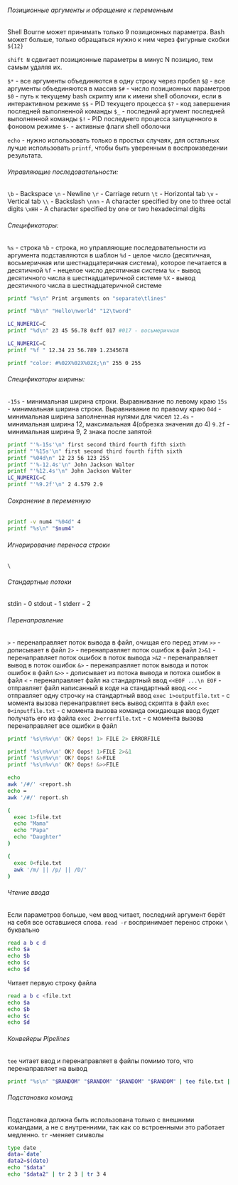 ###### Позиционные аргументы и обращение к переменным

Shell Bourne может принимать только 9 позиционных параметра.
Bash может больше, только обращаться нужно к ним через фигурные скобки `${12}`

`shift N` сдвигает позиционные параметры в минус N позицию, тем самым удаляя их.

`$*` - все аргументы объединяются в одну строку через пробел
`$@` - все аргументы объединяются в массив
`$#` - число позиционных параметров
`$0` - путь к текущему bash скрипту или к имени shell оболочки, если в интерактивном режиме
`$$` - PID текущего процесса
`$?` - код завершения последней выполненной команды
`$_` - последний аргумент последней выполненной команды
`$!` - PID последнего процесса запущенного в фоновом режиме
`$-` - активные флаги shell оболочки

`echo` - нужно использовать только в простых случаях, для остальных лучше использовать `printf`, чтобы быть
уверенным в воспроизведении результата.

###### Управляющие последовательности:
`\b` - Backspace
`\n` - Newline
`\r` - Carriage return
`\t` - Horizontal tab
`\v` - Vertical tab
`\\` - Backslash
`\nnn` - A character specified by one to three octal digits
`\xHH` - A character specified by one or two hexadecimal digits

###### Спецификаторы:
`%s` - строка
`%b` - строка, но управляющие последовательности из аргумента подставляются в шаблон
`%d` - целое число (десятичная, восьмеричная или шестнадцатеричная система), которое печатается в десятичной
`%f` - нецелое число десятичная система
`%x` - вывод десятичного числа в шестнадцатеричной системе
`%X` - вывод десятичного числа в шестнадцатеричной системе

```bash
printf "%s\n" Print arguments on "separate\tlines"
```
```bash
printf "%b\n" "Hello\nworld" "12\tword"
```
```bash
LC_NUMERIC=C
printf "%d\n" 23 45 56.78 0xff 017 #017 - восьмеричная
```
```bash
LC_NUMERIC=C
printf "%f " 12.34 23 56.789 1.2345678
```

```bash
printf "color: #%02X%02X%02X;\n" 255 0 255
```

###### Спецификаторы ширины:
`-15s` - минимальная ширина строки. Выравнивание по левому краю
`15s` - минимальная ширина строки. Выравнивание по правому краю
`04d` - минимальная ширина заполненная нулями для чисел
`12.4s` - минимальная ширина 12, максимальная 4(обрезка значения до 4)
`9.2f` - минимальная ширина 9, 2 знака после запятой

```bash
printf "'%-15s'\n" first second third fourth fifth sixth
printf "'%15s'\n" first second third fourth fifth sixth
printf "%04d\n" 12 23 56 123 255
printf "'%-12.4s'\n" John Jackson Walter
printf "'%12.4s'\n" John Jackson Walter
LC_NUMERIC=C
printf "'%9.2f'\n" 2 4.579 2.9
```

###### Сохранение в переменную
```bash
printf -v num4 "%04d" 4
printf "%s\n" "$num4"
```

###### Игнорирование переноса строки
`\`

###### Стандартные потоки
stdin - 0
stdout - 1
stderr - 2

###### Перенаправление
`>` - перенаправляет поток вывода в файл, очищая его перед этим
`>>` - дописывает в файл
`2>` - перенаправляет поток ошибок в файл
`2>&1` - перенаправляет поток ошибок в поток вывода
`>&2` - перенаправляет вывод в поток ошибок
`&>` - перенаправляет поток вывода и поток ошибок в файл
`&>>` - дописывает из потока вывода и потока ошибок в файл
`<` - перенаправляет файл на стандартный ввод
`<<EOF ...\n EOF` - отправляет файл написанный в коде на стандартный ввод
```<<<``` - отправляет одну строчку на стандартный ввод
`exec 1>outputfile.txt` - с момента вызова перенаправляет весь вывод скрипта в файл
`exec 0<inputfile.txt` - с момента вызова команда ожидающая ввод будет получать его из файла
`exec 2>errorfile.txt` - с момента вызова перенаправляет все ошибки в файл

```bash
printf '%s\n%v\n' OK? Oops! 1> FILE 2> ERRORFILE
```

```bash
printf '%s\n%v\n' OK? Oops! 1>FILE 2>&1
printf '%s\n%v\n' OK? Oops! &>FILE
printf '%s\n%v\n' OK? Oops! &>>FILE

```

```bash
echo
awk '/#/' <report.sh
echo =
awk '/#/' report.sh
```

```bash
(
  exec 1>file.txt
  echo "Mama"
  echo "Papa"
  echo "Daughter"
)

(
  exec 0<file.txt
  awk '/m/ || /p/ || /D/'
)
```

###### Чтение ввода
Если параметров больше, чем ввод читает, последний аргумент берёт на себя все оставшиеся слова.
`read -r` воспринимает перенос строки `\` буквально
```bash
read a b c d
echo $a
echo $b
echo $c
echo $d
```

Читает первую строку файла
```bash
read a b c <file.txt
echo $a 
echo $b
echo $c
echo $d
```

###### Конвейеры Pipelines
`tee` читает ввод и перенаправляет в файлы помимо того, что перенаправляет на вывод
```bash
printf "%s\n" "$RANDOM" "$RANDOM" "$RANDOM" "$RANDOM" | tee file.txt | grep 2
```

###### Подстановка команд
Подстановка должна быть использована только с внешними командами, а не с внутренними, так как со встроенными это
работает медленно.
`tr` -меняет символы
```bash
type date
data=`date`
data2=$(date)
echo "$data"
echo "$data2" | tr 2 3 | tr 3 4
```


